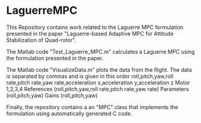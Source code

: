 # LaguerreMPC
This Repository contains work related to the Laguerre MPC formulation presented in the paper "Laguerre-based Adaptive MPC for Attitude Stabilization of Quad-rotor".

The Matlab code "Test_Laguerre_MPC.m" calculates a Laguerre MPC using the formulation presented in the paper.

The Matlab code "VisualizeData.m" plots the data from the flight. 
The data is separated by commas and is given in this order 
  roll,pitch,yaw,roll rate,pitch rate,yaw rate,acceleration x,acceleration y,acceleration z
  Motor 1,2,3,4
  References (roll,pitch,yaw,roll rate,pitch rate,yaw rate)
  Parameters (roll,pitch,yaw)
  Gains (roll,pitch,yaw)
  
Finally, the repository contains a an "MPC" class that implements the formulation using automatically generated
C code.

